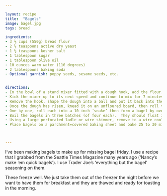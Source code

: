 ```yaml
---

layout: recipe
title:  "Bagels"
image: bagel.jpg
tags: bread

ingredients:
- 3 ⅔ cups (550g) bread flour
- 2 ½ teaspoons active dry yeast
- 1 ½ teaspoons kosher salt
- 1 tablespoon sugar
- 1 tablespoon olive oil
- 10 ounces warm water (110 degrees)
- 2 tablespoons baking soda
- Optional garnish: poppy seeds, sesame seeds, etc.


directions:
- In the bowl of a stand mixer fitted with a dough hook, add the flour, yeast, salt, sugar, and oil.  Turn the mixer onto its lowest speed, then drizzle only 10 ounces of the warm water down the side of the bowl.  Watch until the water is completely incorporated, using an additional 2 ounces of water only if you need it to create a ‘clean’ bowl.  The dough will climb the hook. 
- Kick the mixer up to its next speed and continue to mix for 7 minutes.  Meanwhile, preheat the oven to 425 degrees and bring a large pot of water and the 2 tablespoons baking soda to a boil.  
- Remove the hook, shape the dough into a ball and put it back into the bowl.  Cover with a towel or plastic wrap.  Let dough rise for 15 minutes.
- Once the dough has risen, knead it on an unfloured board, then roll the dough - which should feel springy to your touch - into a 16-inch log.  Cut into 12 equal pieces.
- One by one, roll each into a 10-inch ‘snake’ then form a bagel by overlapping the ends by an inch or two, putting three or four fingers through the hole and gently rolling the overlap to create a circle.
- Boil the bagels in three batches (of four each).  They should float immediately.  Boil for 15 seconds, flip and boil for another 15 seconds (30 seconds total).  
- Using a large perforated ladle or wire skimmer, remove to a wire cooling rack to briefly ‘drip dry.’  Sprinkle your garnish (if using) on the bagels while they are still wet.
- Place bagels on a parchment=covered baking sheet and bake 25 to 30 minutes until golden brown.  Cool before slicing.



---
```

I’ve been making bagels to make up for missing bagel friday.  I use a recipe that I grabbed from the Seattle Times Magazine many years ago (‘Nancy’s make ‘em quick bagels’).  I use Trader Joe’s ‘everything but the bagel’ seasoning on them.  

These freeze well.  We just take them out of the freezer the night before we want to have them for breakfast and they are thawed and ready for toasting in the morning.
